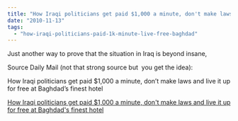 ```yaml
---
title: "How Iraqi politicians get paid $1,000 a minute, don't make laws and live it up for free at Baghdad's finest hotel"
date: "2010-11-13"
tags: 
  - "how-iraqi-politicians-paid-1k-minute-live-free-baghdad"
---
```


Just another way to prove that the situation in Iraq is beyond insane,

Source Daily Mail (not that strong source but  you get the idea):

How Iraqi politicians get paid $1,000 a minute, don’t make laws and live it up for free at Baghdad’s finest hotel

  
[How Iraqi politicians get paid $1,000 a minute, don't make laws and live it up for free at Baghdad's finest hotel](http://www.dailymail.co.uk/news/article-1325597/How-Iraqi-politicians-paid-1k-minute-live-free-Baghdad.html)
